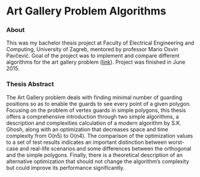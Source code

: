 # Art Gallery Problem Algorithms

### About
This was my bachelor thesis project at Faculty of Electrical Engineering and Computing, University of Zagreb, mentored by professor Mario Osvin Pavčević. Goal of the project was to implement and compare different algorithms for the art gallery problem ([link](https://en.wikipedia.org/wiki/Art_gallery_problem "Art Gallery problem")).  Project was finished in June 2015.


### Thesis Abstract
The Art Gallery problem deals with finding minimal number of guarding positions so as to enable the guards to see every point of a given polygon. Focusing on the
problem of vertex guards in simple polygons, this thesis offers a comprehensive introduction through two simple algorithms, a description and complexities calculation of a
modern algorithm by S.K. Ghosh, along with an optimization that decreases space and
time complexity from O(n5) to O(n4). The comparison of the optimization values to
a set of test results indicates an important distinction between worst-case and real-life
scenarios and some differences between the orthogonal and the simple polygons. Finally, there is a theoretical description of an alternative optimization that should not
change the algorithm’s complexity but could improve its performance significantly.
